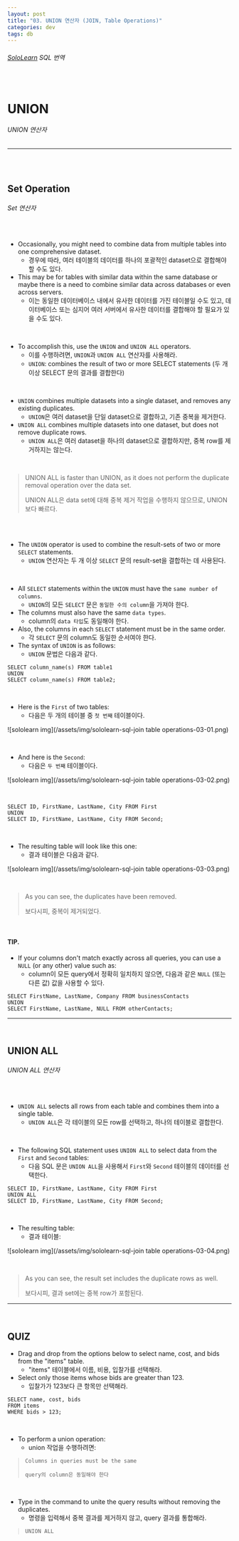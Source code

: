 ```yaml
---
layout: post
title: "03. UNION 연산자 (JOIN, Table Operations)"
categories: dev
tags: db
---
```


###### [SoloLearn](https://www.sololearn.com) SQL 번역

<br>

# UNION

###### UNION 연산자

------

<br>

<br>

## Set Operation

###### Set 연산자

<br>

- Occasionally, you might need to combine data from multiple tables into one comprehensive dataset.
  - 경우에 따라, 여러 테이블의 데이터를 하나의 포괄적인 dataset으로 결합해야 할 수도 있다.
- This may be for tables with similar data within the same database or maybe there is a need to combine similar data across databases or even across servers.
  - 이는 동일한 데이터베이스 내에서 유사한 데이터를 가진 테이블일 수도 있고, 데이터베이스 또는 심지어 여러 서버에서 유사한 데이터를 결합해야 할 필요가 있을 수도 있다.

<br>

- To accomplish this, use the `UNION` and `UNION ALL` operators.
  - 이를 수행하려면, `UNION`과 `UNION ALL` 연산자를 사용해라.
  - `UNION`: combines the result of two or more SELECT statements (두 개 이상 SELECT 문의 결과를 결합한다)

<br>

- `UNION` combines multiple datasets into a single dataset, and removes any existing duplicates.
  - `UNION`은 여러 dataset을 단일 dataset으로 결합하고, 기존 중복을 제거한다.
- `UNION ALL` combines multiple datasets into one dataset, but does not remove duplicate rows.
  - `UNION ALL`은 여러 dataset을 하나의 dataset으로 결합하지만, 중복 row를 제거하지는 않는다.

<br>

> UNION ALL is faster than UNION, as it does not perform the duplicate removal operation over the data set.
>
> UNION ALL은 data set에 대해 중복 제거 작업을 수행하지 않으므로, UNION보다 빠르다.

<br>

<br>

- The `UNION` operator is used to combine the result-sets of two or more `SELECT` statements.
  - `UNION` 연산자는 두 개 이상 `SELECT` 문의 result-set을 결합하는 데 사용된다.

<br>

- All `SELECT` statements within the `UNION` must have the `same number of columns`.
  - `UNION`의 모든 `SELECT` 문은 `동일한 수의 column`을 가져야 한다.
- The columns must also have the same `data types`.
  - column의 `data 타입`도 동일해야 한다.
- Also, the columns in each `SELECT` statement must be in the same order.
  - 각 `SELECT` 문의 column도 동일한 순서여야 한다.
- The syntax of `UNION` is as follows:
  - `UNION` 문법은 다음과 같다.

```mysql
SELECT column_name(s) FROM table1
UNION
SELECT column_name(s) FROM table2;
```

<br>

- Here is the `First` of two tables:
  - 다음은 두 개의 테이블 중 `첫 번째` 테이블이다.

![sololearn img](/assets/img/sololearn-sql-join table operations-03-01.png)

<br>

- And here is the `Second`:
  - 다음은 `두 번째` 테이블이다.

![sololearn img](/assets/img/sololearn-sql-join table operations-03-02.png)

<br>

```mysql
SELECT ID, FirstName, LastName, City FROM First
UNION
SELECT ID, FirstName, LastName, City FROM Second;
```

<br>

- The resulting table will look like this one:
  - 결과 테이블은 다음과 같다.

![sololearn img](/assets/img/sololearn-sql-join table operations-03-03.png)

<br>

> As you can see, the duplicates have been removed.
>
> 보다시피, 중복이 제거되었다.

<br>

#### TIP.

- If your columns don't match exactly across all queries, you can use a `NULL` (or any other) value such as:
  - column이 모든 query에서 정확히 일치하지 않으면, 다음과 같은 `NULL` (또는 다른 값) 값을 사용할 수 있다.

```mysql
SELECT FirstName, LastName, Company FROM businessContacts
UNION
SELECT FirstName, LastName, NULL FROM otherContacts;
```

------

<br>

## UNION ALL

###### UNION ALL 연산자

<br>

- `UNION ALL` selects all rows from each table and combines them into a single table.
  - `UNION ALL`은 각 테이블의 모든 row를 선택하고, 하나의 테이블로 결합한다.

<br>

- The following SQL statement uses `UNION ALL` to select data from the `First` and `Second` tables:
  - 다음 SQL 문은 `UNION ALL`을 사용해서 `First`와 `Second` 테이블의 데이터를 선택한다.

```mysql
SELECT ID, FirstName, LastName, City FROM First
UNION ALL
SELECT ID, FirstName, LastName, City FROM Second;
```

<br>

- The resulting table:
  - 결과 테이블:

![sololearn img](/assets/img/sololearn-sql-join table operations-03-04.png)

<br>

> As you can see, the result set includes the duplicate rows as well.
>
> 보다시피, 결과 set에는 중복 row가 포함된다.

------

<br>

## QUIZ

- Drag and drop from the options below to select name, cost, and bids from the "items" table.
  - "items" 테이블에서 이름, 비용, 입찰가를 선택해라.
- Select only those items whose bids are greater than 123.
  - 입찰가가 123보다 큰 항목만 선택해라.

```mysql
SELECT name, cost, bids
FROM items
WHERE bids > 123;
```

<br>

- To perform a union operation:
  - union 작업을 수행하려면:

> `Columns in queries must be the same`
>
> `query의 column은 동일해야 한다`

<br>

- Type in the command to unite the query results without removing the duplicates.
  - 명령을 입력해서 중복 결과를 제거하지 않고, query 결과를 통합해라.

> `UNION ALL`

<br>
